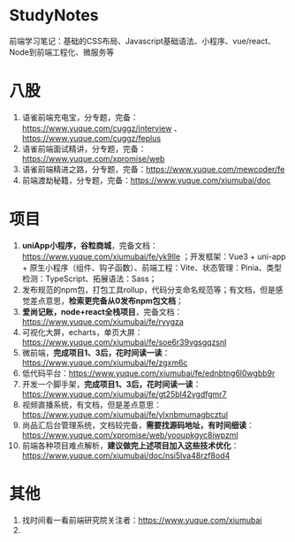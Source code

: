# StudyNotes
前端学习笔记：基础的CSS布局、Javascript基础语法、小程序、vue/react、Node到前端工程化、微服务等

# 八股
1. 语雀前端充电宝，分专题，完备：https://www.yuque.com/cuggz/interview 、 https://www.yuque.com/cuggz/feplus
2. 语雀前端面试精讲，分专题，完备：https://www.yuque.com/xpromise/web
3. 语雀前端精进之路，分专题，完备：https://www.yuque.com/mewcoder/fe
4. 前端渡劫秘籍，分专题，完备：https://www.yuque.com/xiumubai/doc

# 项目
1. **uniApp小程序，谷粒商城**，完备文档：https://www.yuque.com/xiumubai/fe/yk9lle ；开发框架：Vue3 + uni-app + 原生小程序（组件、钩子函数）、前端工程：Vite、状态管理：Pinia、类型检测：TypeScript、拓展语法：Sass；
2. 发布规范的npm包，打包工具rollup，代码分支命名规范等；有文档，但是感觉差点意思，**检索更完备从0发布npm包文档**；
3. **爱尚记账，node+react全栈项目**，完备文档：https://www.yuque.com/xiumubai/fe/ryygza
4. 可视化大屏，echarts，单页大屏：https://www.yuque.com/xiumubai/fe/soe6r39vgsgqzsnl
5. 微前端，**完成项目1、3后，花时间读一读**：https://www.yuque.com/xiumubai/fe/zgxm6c
6. 低代码平台：https://www.yuque.com/xiumubai/fe/ednbtng6l0wgbb9r
7. 开发一个脚手架，**完成项目1、3后，花时间读一读**：https://www.yuque.com/xiumubai/fe/gt25bl42vgdfgmr7
8. 视频直播系统，有文档，但是差点意思：https://www.yuque.com/xiumubai/fe/ylxnbmumagbcztul
9. 尚品汇后台管理系统，文档较完备，**需要找源码地址，有时间细读**：https://www.yuque.com/xpromise/web/yooupkgyc8iwpzml
10. 前端各种项目难点解析，**建议做完上述项目加入这些技术优化**：https://www.yuque.com/xiumubai/doc/nsi5lva48rzf8od4

# 其他
1. 找时间看一看前端研究院关注者：https://www.yuque.com/xiumubai
2. 
